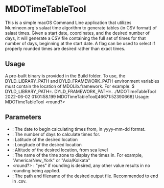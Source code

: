 # MDOTimeTableTool

This is a simple macOS Command Line application that utilizes Mumineen.org's salaat time algorithm to generate tables (in CSV format) of salaat times.  Given a start date, 
coordinates, and  the desired number of days, it will generate a CSV file containing the full set of times for that number of days, beginning at the start date.  A flag can be used 
to select if properly rounded times are desired rather than exact times.

## Usage
A pre-built binary is provided in the Build folder.  To use, the DYLD_LIBRARY_PATH and DYLD_FRAMEWORK_PATH environment variables must contain the location of MDOLib.framework.  For 
example:
    $ DYLD_LIBRARY_PATH=. DYLD_FRAMEWORK_PATH=. ./MDOTimeTableTool
    2022-06-02 01:01:58.199 MDOTimeTableTool[46671:52390668] Usage: MDOTimeTableTool <start date yyyy-mm-dd> <number of days> <lat> <lon> <alt> <timezone> <round?> <output filename>

## Parameters
* <start date yyyy-mm-dd> : The date to begin calculating times from, in yyyy-mm-dd format.
* <number of days> : The number of days to calculate times for.
* <lat> : Latitude of the desired location
* <lon> : Longitude of the desired location
* <alt> : Altitude of the desired location, from sea level
* <timezone> : The name of the time zone to display the times in.  For example, "America/New_York" or "Asia/Kolkata"
* <round?> : "yes" if rounding is desired, any other value results in no rounding being applied.
* <output filename> : The path and filename of the desired output file.  Recommended to end in .csv.
